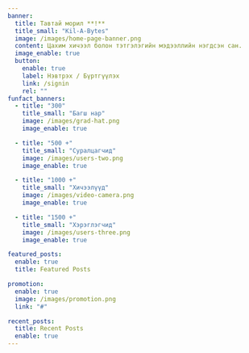 ```yaml
---
banner:
  title: Тавтай морил **!**
  title_small: "Kil-A-Bytes"
  image: /images/home-page-banner.png
  content: Цахим хичээл болон тэтгэлэгийн мэдээллийн нэгдсэн сан.
  image_enable: true
  button:
    enable: true
    label: Нэвтрэх / Бүртгүүлэх
    link: /signin
    rel: ""
funfact_banners:
  - title: "300"
    title_small: "Багш нар"
    image: /images/grad-hat.png
    image_enable: true

  - title: "500 +"
    title_small: "Суралцагчид"
    image: /images/users-two.png
    image_enable: true

  - title: "1000 +"
    title_small: "Хичээлүүд"
    image: /images/video-camera.png
    image_enable: true

  - title: "1500 +"
    title_small: "Хэрэглэгчид"
    image: /images/users-three.png
    image_enable: true

featured_posts:
  enable: true
  title: Featured Posts

promotion:
  enable: true
  image: /images/promotion.png
  link: "#"

recent_posts:
  title: Recent Posts
  enable: true
---
```

